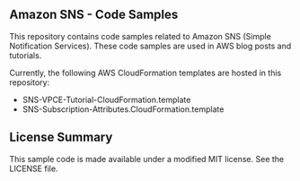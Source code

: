 ## Amazon SNS - Code Samples

This repository contains code samples related to Amazon SNS (Simple Notification Services). These code samples are used in AWS blog posts and tutorials. 

Currently, the following AWS CloudFormation templates are hosted in this repository:
* SNS-VPCE-Tutorial-CloudFormation.template
* SNS-Subscription-Attributes.CloudFormation.template

## License Summary

This sample code is made available under a modified MIT license. See the LICENSE file.
